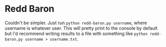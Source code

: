 # Redd Baron
Couldn't be simpler. Just run `python redd-baron.py username`, where username is whatever user. This will pretty print to the console by default but I'd recommend writing results to a file with something like `python redd-baron.py username > username.txt`.
